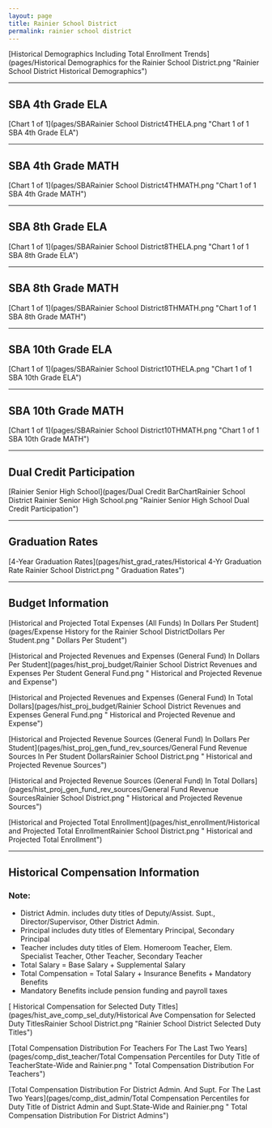```yaml
---
layout: page
title: Rainier School District
permalink: rainier school district
---
```



[Historical Demographics Including Total Enrollment Trends](pages/Historical Demographics for the Rainier School District.png "Rainier School District Historical Demographics")

___

## SBA 4th Grade ELA

[Chart 1 of 1](pages/SBARainier School District4THELA.png "Chart 1 of 1 SBA 4th Grade ELA")


___

## SBA 4th Grade MATH

[Chart 1 of 1](pages/SBARainier School District4THMATH.png "Chart 1 of 1 SBA 4th Grade MATH")


___

## SBA 8th Grade ELA

[Chart 1 of 1](pages/SBARainier School District8THELA.png "Chart 1 of 1 SBA 8th Grade ELA")


___

## SBA 8th Grade MATH

[Chart 1 of 1](pages/SBARainier School District8THMATH.png "Chart 1 of 1 SBA 8th Grade MATH")


___

## SBA 10th Grade ELA

[Chart 1 of 1](pages/SBARainier School District10THELA.png "Chart 1 of 1 SBA 10th Grade ELA")


___

## SBA 10th Grade MATH

[Chart 1 of 1](pages/SBARainier School District10THMATH.png "Chart 1 of 1 SBA 10th Grade MATH")


___

## Dual Credit Participation

[Rainier Senior High School](pages/Dual Credit BarChartRainier School District Rainier Senior High School.png "Rainier Senior High School Dual Credit Participation")


___

## Graduation Rates

[4-Year Graduation Rates](pages/hist_grad_rates/Historical 4-Yr Graduation Rate Rainier School District.png " Graduation Rates")


___

## Budget Information

[Historical and Projected Total Expenses (All Funds) In Dollars Per Student](pages/Expense History for the Rainier School DistrictDollars Per Student.png " Dollars Per Student")

[Historical and Projected Revenues and Expenses (General Fund) In Dollars Per Student](pages/hist_proj_budget/Rainier School District Revenues and Expenses Per Student General Fund.png " Historical and Projected Revenue and Expense")

[Historical and Projected Revenues and Expenses (General Fund) In Total Dollars](pages/hist_proj_budget/Rainier School District Revenues and Expenses General Fund.png " Historical and Projected Revenue and Expense")

[Historical and Projected Revenue Sources (General Fund) In Dollars Per Student](pages/hist_proj_gen_fund_rev_sources/General Fund Revenue Sources In Per Student DollarsRainier School District.png " Historical and Projected Revenue Sources")

[Historical and Projected Revenue Sources (General Fund) In Total Dollars](pages/hist_proj_gen_fund_rev_sources/General Fund Revenue SourcesRainier School District.png " Historical and Projected Revenue Sources")

[Historical and Projected Total Enrollment](pages/hist_enrollment/Historical and Projected Total EnrollmentRainier School District.png " Historical and Projected Total Enrollment")


___

## Historical Compensation Information
### Note:
- District Admin. includes duty titles of Deputy/Assist. Supt., Director/Supervisor, Other District Admin.
- Principal includes duty titles of Elementary Principal, Secondary Principal
- Teacher includes duty titles of Elem. Homeroom Teacher, Elem. Specialist Teacher, Other Teacher, Secondary Teacher
- Total Salary = Base Salary + Supplemental Salary
- Total Compensation = Total Salary + Insurance Benefits + Mandatory Benefits
- Mandatory Benefits include pension funding and payroll taxes

[ Historical Compensation for Selected Duty Titles](pages/hist_ave_comp_sel_duty/Historical Ave Compensation for Selected Duty TitlesRainier School District.png "Rainier School District Selected Duty Titles")

[Total Compensation Distribution For Teachers For The Last Two Years](pages/comp_dist_teacher/Total Compensation Percentiles for Duty Title of TeacherState-Wide and Rainier.png " Total Compensation Distribution For Teachers")

[Total Compensation Distribution For District Admin. And Supt. For The Last Two Years](pages/comp_dist_admin/Total Compensation Percentiles for Duty Title of District Admin and Supt.State-Wide and Rainier.png " Total Compensation Distribution For District Admins")

